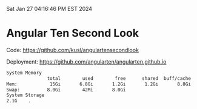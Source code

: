 Sat Jan 27 04:16:46 PM EST 2024

# Angular Ten Second Look

Code: https://github.com/kusl/angulartensecondlook

Deployment: https://github.com/angularten/angularten.github.io

```bash
System Memory
               total        used        free      shared  buff/cache   available
Mem:            15Gi       6.8Gi       1.2Gi       1.2Gi       8.8Gi       8.4Gi
Swap:          8.0Gi        42Mi       8.0Gi
System Storage
2.1G	.
```
```bash
